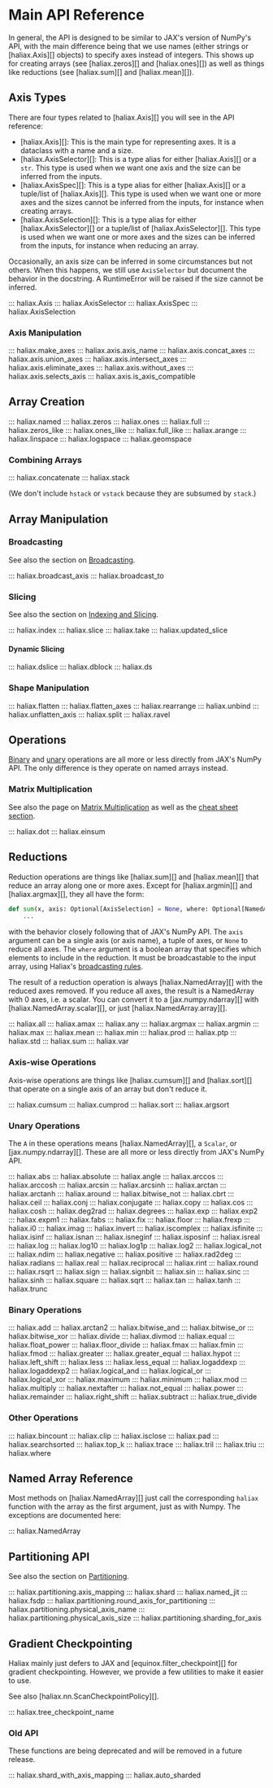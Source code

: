 # Main API Reference
In general, the API is designed to be similar to JAX's version of NumPy's API, with the main difference being
that we use names (either strings or [haliax.Axis][] objects) to specify axes instead of integers. This shows up for creating
arrays (see [haliax.zeros][] and [haliax.ones][]) as well as things like reductions (see [haliax.sum][] and
[haliax.mean][]).

## Axis Types

There are four types related to [haliax.Axis][] you will see in the API reference:

* [haliax.Axis][]: This is the main type for representing axes. It is a dataclass with a name and a size.
* [haliax.AxisSelector][]: This is a type alias for either [haliax.Axis][] or a `str`. This type is used when we want
  one axis and the size can be inferred from the inputs.
* [haliax.AxisSpec][]: This is a type alias for either [haliax.Axis][] or a tuple/list of [haliax.Axis][]. This type is
  used when we want one or more axes and the sizes cannot be inferred from the inputs, for instance when creating arrays.
* [haliax.AxisSelection][]: This is a type alias for either [haliax.AxisSelector][] or a tuple/list of [haliax.AxisSelector][].
    This type is used when we want one or more axes and the sizes can be inferred from the inputs, for instance when
    reducing an array.

Occasionally, an axis size can be inferred in some circumstances but not others. When this happens, we still use
`AxisSelector` but document the behavior in the docstring. A RuntimeError will be raised if the size cannot be inferred.

::: haliax.Axis
::: haliax.AxisSelector
::: haliax.AxisSpec
::: haliax.AxisSelection

### Axis Manipulation

::: haliax.make_axes
::: haliax.axis.axis_name
::: haliax.axis.concat_axes
::: haliax.axis.union_axes
::: haliax.axis.intersect_axes
::: haliax.axis.eliminate_axes
::: haliax.axis.without_axes
::: haliax.axis.selects_axis
::: haliax.axis.is_axis_compatible


## Array Creation
::: haliax.named
::: haliax.zeros
::: haliax.ones
::: haliax.full
::: haliax.zeros_like
::: haliax.ones_like
::: haliax.full_like
::: haliax.arange
::: haliax.linspace
::: haliax.logspace
::: haliax.geomspace


### Combining Arrays


::: haliax.concatenate
::: haliax.stack

(We don't include `hstack` or `vstack` because they are subsumed by `stack`.)

## Array Manipulation

### Broadcasting

See also the section on [Broadcasting](broadcasting.md).

::: haliax.broadcast_axis
::: haliax.broadcast_to

### Slicing

See also the section on [Indexing and Slicing](indexing.md).

::: haliax.index
::: haliax.slice
::: haliax.take
::: haliax.updated_slice

#### Dynamic Slicing

::: haliax.dslice
::: haliax.dblock
::: haliax.ds

### Shape Manipulation

::: haliax.flatten
::: haliax.flatten_axes
::: haliax.rearrange
::: haliax.unbind
::: haliax.unflatten_axis
::: haliax.split
::: haliax.ravel


## Operations

[Binary](#binary-operations) and [unary](#unary-operations) operations are all more or less directly from JAX's NumPy API.
The only difference is they operate on named arrays instead.

### Matrix Multiplication

See also the page on [Matrix Multiplication](matmul.md) as well as the [cheat sheet section](cheatsheet.md#matrix-multiplication).

::: haliax.dot
::: haliax.einsum

## Reductions

Reduction operations are things like [haliax.sum][] and [haliax.mean][] that reduce an array along one or more axes.
Except for [haliax.argmin][] and [haliax.argmax][], they all have the form:

```python
def sum(x, axis: Optional[AxisSelection] = None, where: Optional[NamedArray] = None) -> haliax.NamedArray:
    ...
```

with the behavior closely following that of JAX's NumPy API. The `axis` argument can
be a single axis (or axis name), a tuple of axes, or `None` to reduce all axes. The `where` argument is a boolean array
that specifies which elements to include in the reduction. It must be broadcastable to the input array, using
Haliax's [broadcasting rules](broadcasting.md).

The result of a reduction operation is always [haliax.NamedArray][] with the reduced axes removed.
If you reduce all axes, the result is a NamedArray with 0 axes, i.e. a scalar.
You can convert it to a [jax.numpy.ndarray][] with [haliax.NamedArray.scalar][], or just [haliax.NamedArray.array][].

::: haliax.all
::: haliax.amax
::: haliax.any
::: haliax.argmax
::: haliax.argmin
::: haliax.max
::: haliax.mean
::: haliax.min
::: haliax.prod
::: haliax.ptp
::: haliax.std
::: haliax.sum
::: haliax.var

### Axis-wise Operations
Axis-wise operations are things like [haliax.cumsum][] and [haliax.sort][] that operate on a single axis of an array but
don't reduce it.

::: haliax.cumsum
::: haliax.cumprod
::: haliax.sort
::: haliax.argsort

### Unary Operations

The `A` in these operations means [haliax.NamedArray][], a `Scalar`, or [jax.numpy.ndarray][].
These are all more or less directly from JAX's NumPy API.

::: haliax.abs
::: haliax.absolute
::: haliax.angle
::: haliax.arccos
::: haliax.arccosh
::: haliax.arcsin
::: haliax.arcsinh
::: haliax.arctan
::: haliax.arctanh
::: haliax.around
::: haliax.bitwise_not
::: haliax.cbrt
::: haliax.ceil
::: haliax.conj
::: haliax.conjugate
::: haliax.copy
::: haliax.cos
::: haliax.cosh
::: haliax.deg2rad
::: haliax.degrees
::: haliax.exp
::: haliax.exp2
::: haliax.expm1
::: haliax.fabs
::: haliax.fix
::: haliax.floor
::: haliax.frexp
::: haliax.i0
::: haliax.imag
::: haliax.invert
::: haliax.iscomplex
::: haliax.isfinite
::: haliax.isinf
::: haliax.isnan
::: haliax.isneginf
::: haliax.isposinf
::: haliax.isreal
::: haliax.log
::: haliax.log10
::: haliax.log1p
::: haliax.log2
::: haliax.logical_not
::: haliax.ndim
::: haliax.negative
::: haliax.positive
::: haliax.rad2deg
::: haliax.radians
::: haliax.real
::: haliax.reciprocal
::: haliax.rint
::: haliax.round
::: haliax.rsqrt
::: haliax.sign
::: haliax.signbit
::: haliax.sin
::: haliax.sinc
::: haliax.sinh
::: haliax.square
::: haliax.sqrt
::: haliax.tan
::: haliax.tanh
::: haliax.trunc

### Binary Operations
::: haliax.add
::: haliax.arctan2
::: haliax.bitwise_and
::: haliax.bitwise_or
::: haliax.bitwise_xor
::: haliax.divide
::: haliax.divmod
::: haliax.equal
::: haliax.float_power
::: haliax.floor_divide
::: haliax.fmax
::: haliax.fmin
::: haliax.fmod
::: haliax.greater
::: haliax.greater_equal
::: haliax.hypot
::: haliax.left_shift
::: haliax.less
::: haliax.less_equal
::: haliax.logaddexp
::: haliax.logaddexp2
::: haliax.logical_and
::: haliax.logical_or
::: haliax.logical_xor
::: haliax.maximum
::: haliax.minimum
::: haliax.mod
::: haliax.multiply
::: haliax.nextafter
::: haliax.not_equal
::: haliax.power
::: haliax.remainder
::: haliax.right_shift
::: haliax.subtract
::: haliax.true_divide

### Other Operations

::: haliax.bincount
::: haliax.clip
::: haliax.isclose
::: haliax.pad
::: haliax.searchsorted
::: haliax.top_k
::: haliax.trace
::: haliax.tril
::: haliax.triu
::: haliax.where



## Named Array Reference

Most methods on [haliax.NamedArray][] just call the corresponding `haliax` function with the array as the first argument,
just as with Numpy.
The exceptions are documented here:

::: haliax.NamedArray


## Partitioning API

See also the section on [Partitioning](partitioning.md).

::: haliax.partitioning.axis_mapping
::: haliax.shard
::: haliax.named_jit
::: haliax.fsdp
::: haliax.partitioning.round_axis_for_partitioning
::: haliax.partitioning.physical_axis_name
::: haliax.partitioning.physical_axis_size
::: haliax.partitioning.sharding_for_axis


## Gradient Checkpointing

Haliax mainly just defers to JAX and [equinox.filter_checkpoint][] for gradient checkpointing. However,
we provide a few utilities to make it easier to use.

See also [haliax.nn.ScanCheckpointPolicy][].

::: haliax.tree_checkpoint_name

### Old API

These functions are being deprecated and will be removed in a future release.

::: haliax.shard_with_axis_mapping
::: haliax.auto_sharded
